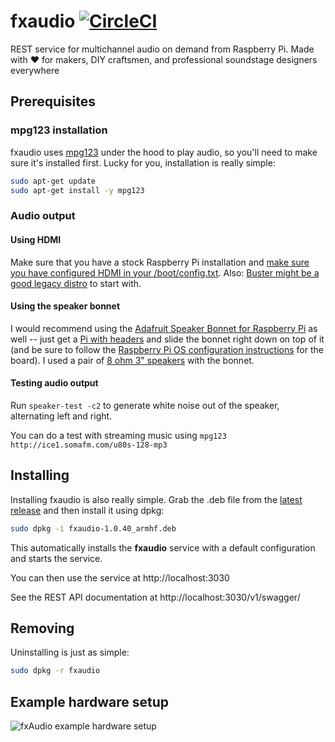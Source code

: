 # fxaudio [![CircleCI](https://circleci.com/gh/danesparza/fxaudio.svg?style=shield)](https://circleci.com/gh/danesparza/fxaudio)
REST service for multichannel audio on demand from Raspberry Pi.  Made with ❤️ for makers, DIY craftsmen, and professional soundstage designers everywhere

## Prerequisites

### mpg123 installation
fxaudio uses [mpg123](https://en.wikipedia.org/wiki/Mpg123) under the hood to play audio, so you'll need to make sure it's installed first.  Lucky for you, installation is really simple:

```bash
sudo apt-get update
sudo apt-get install -y mpg123
```

### Audio output
#### Using HDMI
Make sure that you have a stock Raspberry Pi installation and [make sure you have configured HDMI in your /boot/config.txt](https://raspberrypi.stackexchange.com/questions/32717/how-to-enable-sound-on-hdmi).  Also: [Buster might be a good legacy distro](https://www.reddit.com/r/raspberry_pi/comments/qujijj/no_hdmi_audio_in_raspiconfig_raspberry_os_lite/) to start with.  

#### Using the speaker bonnet
I would recommend using the [Adafruit Speaker Bonnet for Raspberry Pi](https://learn.adafruit.com/adafruit-speaker-bonnet-for-raspberry-pi/overview) as well -- just get a [Pi with headers](https://www.adafruit.com/product/3708) and slide the bonnet right down on top of it (and be sure to follow the [Raspberry Pi OS configuration instructions](https://learn.adafruit.com/adafruit-speaker-bonnet-for-raspberry-pi/raspberry-pi-usage) for the board).  I used a pair of [8 ohm 3" speakers](https://www.adafruit.com/product/1313) with the bonnet. 

#### Testing audio output
Run `speaker-test -c2` to generate white noise out of the speaker, alternating left and right.

You can do a test with streaming music using `mpg123 http://ice1.somafm.com/u80s-128-mp3`

## Installing
Installing fxaudio is also really simple.  Grab the .deb file from the [latest release](https://github.com/danesparza/fxaudio/releases/latest) and then install it using dpkg:


```bash
sudo dpkg -i fxaudio-1.0.40_armhf.deb 
````

This automatically installs the **fxaudio** service with a default configuration and starts the service. 

You can then use the service at http://localhost:3030

See the REST API documentation at http://localhost:3030/v1/swagger/

## Removing 
Uninstalling is just as simple:

```bash
sudo dpkg -r fxaudio
````

## Example hardware setup
![fxAudio example hardware setup](fxAudio_hardware_annotated.png)
